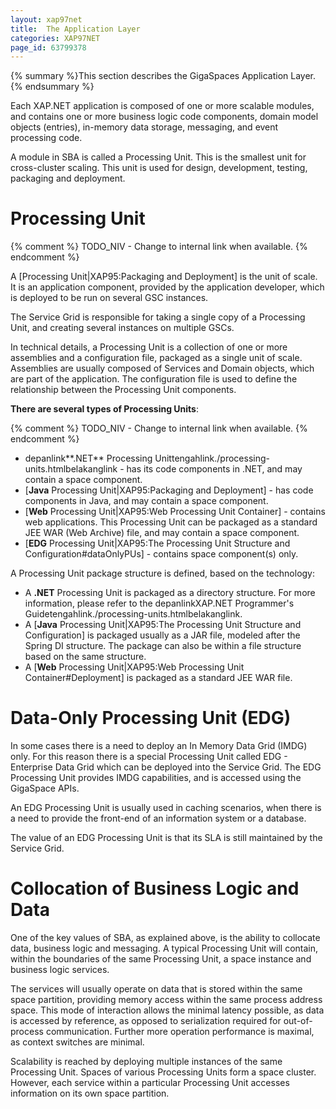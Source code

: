 ```yaml
---
layout: xap97net
title:  The Application Layer
categories: XAP97NET
page_id: 63799378
---
```



{% summary %}This section describes the GigaSpaces Application Layer.{% endsummary %}


Each XAP.NET application is composed of one or more scalable modules, and contains one or more business logic code components, domain model objects (entries), in-memory data storage, messaging, and event processing code.

A module in SBA is called a Processing Unit. This is the smallest unit for cross-cluster scaling. This unit is used for design, development, testing, packaging and deployment.

# Processing Unit


{% comment %}
TODO_NIV - Change to internal link when available.
{% endcomment %}

A [Processing Unit|XAP95:Packaging and Deployment] is the unit of scale. It is an application component, provided by the application developer, which is deployed to be run on several GSC instances.

The Service Grid is responsible for taking a single copy of a Processing Unit, and creating several instances on multiple GSCs.

In technical details, a Processing Unit is a collection of one or more assemblies and a configuration file, packaged as a single unit of scale. Assemblies are usually composed of Services and Domain objects, which are part of the application. The configuration file is used to define the relationship between the Processing Unit components.

**There are several types of Processing Units**:

{% comment %}
TODO_NIV - Change to internal link when available.
{% endcomment %}

- depanlink**.NET** Processing Unittengahlink./processing-units.htmlbelakanglink -  has its code components in .NET, and may contain a space component.
- [**Java** Processing Unit|XAP95:Packaging and Deployment] - has code components in Java, and may contain a space component.
- [**Web** Processing Unit|XAP95:Web Processing Unit Container] - contains web applications. This Processing Unit can be packaged as a standard JEE WAR (Web Archive) file, and may contain a space component.
- [**EDG** Processing Unit|XAP95:The Processing Unit Structure and Configuration#dataOnlyPUs] - contains space component(s) only.

A Processing Unit package structure is defined, based on the technology:
- A **.NET** Processing Unit is packaged as a directory structure. For more information, please refer to the depanlinkXAP.NET Programmer's Guidetengahlink./processing-units.htmlbelakanglink.
- A [**Java** Processing Unit|XAP95:The Processing Unit Structure and Configuration] is packaged usually as a JAR file, modeled after the Spring DI structure. The package can also be within a file structure based on the same structure.
- A [**Web** Processing Unit|XAP95:Web Processing Unit Container#Deployment] is packaged as a standard JEE WAR file.

# Data-Only Processing Unit (EDG)

In some cases there is a need to deploy an In Memory Data Grid (IMDG) only. For this reason there is a special Processing Unit called EDG - Enterprise Data Grid which can be deployed into the Service Grid. The EDG Processing Unit provides IMDG capabilities, and is accessed using the GigaSpace APIs.

An EDG Processing Unit is usually used in caching scenarios, when there is a need to provide the front-end of an information system or a database.

The value of an EDG Processing Unit is that its SLA is still maintained by the Service Grid.

# Collocation of Business Logic and Data

One of the key values of SBA, as explained above, is the ability to collocate data, business logic and messaging. A typical Processing Unit will contain, within the boundaries of the same Processing Unit, a space instance and business logic services.

The services will usually operate on data that is stored within the same space partition, providing memory access within the same process address space. This mode of interaction allows the minimal latency possible, as data is accessed by reference, as opposed to serialization required for out-of-process communication. Further more operation performance is maximal, as context switches are minimal.

Scalability is reached by deploying multiple instances of the same Processing Unit. Spaces of various Processing Units form a space cluster. However, each service within a particular Processing Unit accesses information on its own space partition.
